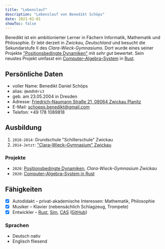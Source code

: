 ```yaml
---
title: "Lebenslauf"
description: "Lebenslauf von Benedikt Schöps"
date: 2021-02-01
showToc: false
---
```


Benedikt ist ein ambitionierter Lerner in Fächern Informatik, Mathematik und Philosophie. Er lebt derzeit in _Zwickau, Deutschland_ und besucht die Sekundarstufe II des _Clara-Wieck-Gymnasiums_. Dort wurde eines seiner Projekte ["Positionsbedingte Dynamiken"](https://github.com/m4dh0rs3/PBD) mit _sehr gut_ bewertet. Sein neustes Projekt umfasst ein [Computer–Algebra–System](https://github.com/m4dh0rs3/cas) in [Rust](https://rust-lang.com).

## Persönliche Daten

- voller Name: Benedikt Daniel Schöps
- alias: `@m4dh0rs3`
- geb. am 23.05.2004 in Dresden
- Adresse: [Friedrich–Naumann Straße 21, 08064 Zwickau Planitz](https://goo.gl/maps/Rc7sGKpeEZno7T6HA)
- E-Mail: [schoeps.benedikt@gmail.com](mailto:schoeps.benedikt@gmail.com)
- Telefon: +49 178 1089818

## Ausbildung

1. `2010-2014`: Grundschule "Schillerschule" Zwickau
2. `2014-Jetzt`: ["Clara–Wieck–Gymnasium" Zwickau](https://www.clara-wieck-gymnasium.eu/)

### Projekte

- `2020`: [Positionsbedingte Dynamiken](https://github.com/m4dh0rs3/PBD), _Clara-Wieck-Gymnasium Zwickau_
- `2020`: [Computer–Algebra–System in Rust](https://github.com/m4dh0rs3/cas)

## Fähigkeiten

- [X] Autodidakt – privat-akademische Interessen: Mathematik, Philosophie
- [X] Musiker – Klavier (nebensächlich Schlagzeug, Trompete)
- [X] Entwickler – [Rust](https://rust-lang.org), [Sim](https://github.com/m4dh0rs3/PBD), [CAS](https://github.com/m4dh0rs3/cas) ([GitHub](https://github.com/m4dh0rs3))

### Sprachen

- Deutsch nativ
- Englisch fliesend